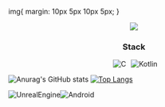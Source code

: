 img{
  margin: 10px 5px 10px 5px;
}
<div align="center">
  <img src="https://capsule-render.vercel.app/api?type=waving&color=auto&height=300&section=header&text=HamTory&fontSize=90&fontColor=000000&" />
</div>


<h3 align="center">Stack</h3>
<div align="center" >
  <img alt="C" style="margin-left:5px; margin-right:5px;" src ="https://img.shields.io/badge/C-A8B9CC.svg?&style=for-the-badge&logo=C&logoColor=white"/><img alt="Kotlin" style="margin-left:5px;" src ="https://img.shields.io/badge/Kotlin-7F52FF.svg?&style=for-the-badge&logo=Kotlin&logoColor=white"/>
</div>

![Anurag's GitHub stats](https://github-readme-stats.vercel.app/api?username=HamTory06&theme=dark&show_icons=true)
[![Top Langs](https://github-readme-stats.vercel.app/api/top-langs/?username=HamTory06)](https://github.com/anuraghazra/github-readme-stats)

<img alt="UnrealEngine" src="https://img.shields.io/badge/Unreal-0E1128.svg?&style=for-the-badge&logo=Unreal Engine&logoColor=white"/><img alt="Android" src ="https://img.shields.io/badge/Android-3DDC84.svg?&style=for-the-badge&logo=Android&logoColor=white"/>


<!--
**HamTory06/HamTory06** is a ✨ _special_ ✨ repository because its `README.md` (this file) appears on your GitHub profile.

Here are some ideas to get you started:

- 🔭 I’m currently working on ...
- 🌱 I’m currently learning ...
- 👯 I’m looking to collaborate on ...
- 🤔 I’m looking for help with ...
- 💬 Ask me about ...
- 📫 How to reach me: ...
- 😄 Pronouns: ...
- ⚡ Fun fact: ...
-->

